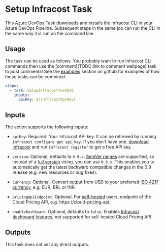 # Setup Infracost Task

This Azure DevOps Task downloads and installs the Infracost CLI in your Azure DevOps Pipeline. Subsequent steps in the same job can run the CLI in the same way it is run on the command line.

## Usage

The task can be used as follows. You probably want to run Infracost CLI commands then use the [comment](TODO link to comment webpage) task to post comments! See the [examples](https://github.com/infracost/infracost-azure-devops/examples) section on github for examples of how these tasks can be combined.

```yml
steps:
  - task: SetupInfracostTask@v0
    inputs:
      apiKey: $(infracostApiKey)
```

## Inputs

The action supports the following inputs:

- `apiKey`: Required. Your Infracost API key. It can be retrieved by running `infracost configure get api_key`. If you don't have one, [download Infracost](https://www.infracost.io/docs/#quick-start) and run `infracost register` to get a free API key.

- `version`: Optional, defaults to `0.9.x`. [SemVer ranges](https://www.npmjs.com/package/semver#ranges) are supported, so instead of a [full version](https://github.com/infracost/infracost/releases) string, you can use `0.9.x`. This enables you to automatically get the latest backward compatible changes in the 0.9 release (e.g. new resources or bug fixes).

- `currency`: Optional. Convert output from USD to your preferred [ISO 4217 currency](https://en.wikipedia.org/wiki/ISO_4217#Active_codes), e.g. EUR, BRL or INR.

- `pricingApiEndpoint`: Optional. For [self-hosted](https://www.infracost.io/docs/cloud_pricing_api/self_hosted) users, endpoint of the Cloud Pricing API, e.g. https://cloud-pricing-api.

- `enableDashboard`: Optional, defaults to `false`. Enables [Infracost dashboard features](https://www.infracost.io/docs/features/share_links), not supported for self-hosted Cloud Pricing API.

## Outputs

This task does not set any direct outputs.
